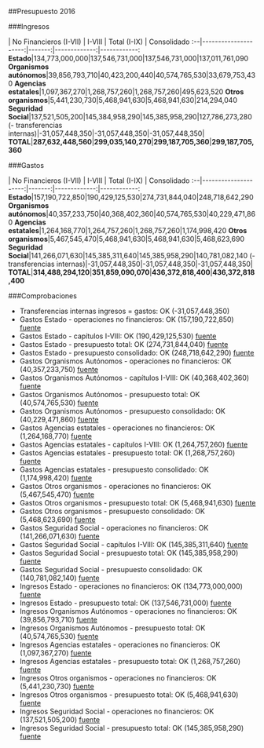 ##Presupuesto 2016

###Ingresos

 | No Financieros (I-VII) | I-VIII | Total (I-IX) | Consolidado
:--|---------------------:|-------:|-------------:|------------:
**Estado**|134,773,000,000|137,546,731,000|137,546,731,000|137,011,761,090
**Organismos autónomos**|39,856,793,710|40,423,200,440|40,574,765,530|33,679,753,430
**Agencias estatales**|1,097,367,270|1,268,757,260|1,268,757,260|495,623,520
**Otros organismos**|5,441,230,730|5,468,941,630|5,468,941,630|214,294,040
**Seguridad Social**|137,521,505,200|145,384,958,290|145,385,958,290|127,786,273,280
(- transferencias internas)|-31,057,448,350|-31,057,448,350|-31,057,448,350|
**TOTAL**|**287,632,448,560**|**299,035,140,270**|**299,187,705,360**|**299,187,705,360**

###Gastos

 | No Financieros (I-VII) | I-VIII | Total (I-IX) | Consolidado
:--|---------------------:|-------:|-------------:|------------:
**Estado**|157,190,722,850|190,429,125,530|274,731,844,040|248,718,642,290
**Organismos autónomos**|40,357,233,750|40,368,402,360|40,574,765,530|40,229,471,860
**Agencias estatales**|1,264,168,770|1,264,757,260|1,268,757,260|1,174,998,420
**Otros organismos**|5,467,545,470|5,468,941,630|5,468,941,630|5,468,623,690
**Seguridad Social**|141,266,071,630|145,385,311,640|145,385,958,290|140,781,082,140
(- transferencias internas)|-31,057,448,350|-31,057,448,350|-31,057,448,350|
**TOTAL**|**314,488,294,120**|**351,859,090,070**|**436,372,818,400**|**436,372,818,400**

###Comprobaciones

 * Transferencias internas ingresos = gastos: OK (-31,057,448,350)
 * Gastos Estado - operaciones no financieros: OK (157,190,722,850)   [fuente](http://www.sepg.pap.minhap.gob.es/Presup/PGE2016Proyecto/MaestroDocumentos/PGE-ROM/doc/HTM/N_16_A_R_6_2_801_1_3.HTM)
 * Gastos Estado - capítulos I-VIII: OK (190,429,125,530)   [fuente](http://www.sepg.pap.minhap.gob.es/Presup/PGE2016Proyecto/MaestroDocumentos/PGE-ROM/doc/HTM/N_16_A_R_6_2_801_1_3.HTM)
 * Gastos Estado - presupuesto total: OK (274,731,844,040)   [fuente](http://www.sepg.pap.minhap.gob.es/Presup/PGE2016Proyecto/MaestroDocumentos/PGE-ROM/doc/HTM/N_16_A_R_6_2_801_1_3.HTM)
 * Gastos Estado - presupuesto consolidado: OK (248,718,642,290)   [fuente](http://www.sepg.pap.minhap.gob.es/Presup/PGE2016Proyecto/MaestroDocumentos/PGE-ROM/doc/HTM/N_16_A_R_6_2_801_1_3.HTM)
 * Gastos Organismos Autónomos - operaciones no financieros: OK (40,357,233,750)   [fuente](http://www.sepg.pap.minhap.gob.es/Presup/PGE2016Proyecto/MaestroDocumentos/PGE-ROM/doc/HTM/N_16_A_R_6_2_802_1_3.HTM)
 * Gastos Organismos Autónomos - capítulos I-VIII: OK (40,368,402,360)   [fuente](http://www.sepg.pap.minhap.gob.es/Presup/PGE2016Proyecto/MaestroDocumentos/PGE-ROM/doc/HTM/N_16_A_R_6_2_802_1_3.HTM)
 * Gastos Organismos Autónomos - presupuesto total: OK (40,574,765,530)   [fuente](http://www.sepg.pap.minhap.gob.es/Presup/PGE2016Proyecto/MaestroDocumentos/PGE-ROM/doc/HTM/N_16_A_R_6_2_802_1_3.HTM)
 * Gastos Organismos Autónomos - presupuesto consolidado: OK (40,229,471,860)   [fuente](http://www.sepg.pap.minhap.gob.es/Presup/PGE2016Proyecto/MaestroDocumentos/PGE-ROM/doc/HTM/N_16_A_R_6_2_802_1_3.HTM)
 * Gastos Agencias estatales - operaciones no financieros: OK (1,264,168,770)   [fuente](http://www.sepg.pap.minhap.gob.es/Presup/PGE2016Proyecto/MaestroDocumentos/PGE-ROM/doc/HTM/N_16_A_R_6_2_803_1_3.HTM)
 * Gastos Agencias estatales - capítulos I-VIII: OK (1,264,757,260)   [fuente](http://www.sepg.pap.minhap.gob.es/Presup/PGE2016Proyecto/MaestroDocumentos/PGE-ROM/doc/HTM/N_16_A_R_6_2_803_1_3.HTM)
 * Gastos Agencias estatales - presupuesto total: OK (1,268,757,260)   [fuente](http://www.sepg.pap.minhap.gob.es/Presup/PGE2016Proyecto/MaestroDocumentos/PGE-ROM/doc/HTM/N_16_A_R_6_2_803_1_3.HTM)
 * Gastos Agencias estatales - presupuesto consolidado: OK (1,174,998,420)   [fuente](http://www.sepg.pap.minhap.gob.es/Presup/PGE2016Proyecto/MaestroDocumentos/PGE-ROM/doc/HTM/N_16_A_R_6_2_803_1_3.HTM)
 * Gastos Otros organismos - operaciones no financieros: OK (5,467,545,470)   [fuente](http://www.sepg.pap.minhap.gob.es/Presup/PGE2016Proyecto/MaestroDocumentos/PGE-ROM/doc/HTM/N_16_A_R_6_2_804_1_3.HTM)
 * Gastos Otros organismos - presupuesto total: OK (5,468,941,630)   [fuente](http://www.sepg.pap.minhap.gob.es/Presup/PGE2016Proyecto/MaestroDocumentos/PGE-ROM/doc/HTM/N_16_A_R_6_2_804_1_3.HTM)
 * Gastos Otros organismos - presupuesto consolidado: OK (5,468,623,690)   [fuente](http://www.sepg.pap.minhap.gob.es/Presup/PGE2016Proyecto/MaestroDocumentos/PGE-ROM/doc/HTM/N_16_A_R_6_2_804_1_3.HTM)
 * Gastos Seguridad Social - operaciones no financieros: OK (141,266,071,630)   [fuente](http://www.sepg.pap.minhap.gob.es/Presup/PGE2016Proyecto/MaestroDocumentos/PGE-ROM/doc/HTM/N_16_A_R_6_2_805_1_3.HTM)
 * Gastos Seguridad Social - capítulos I-VIII: OK (145,385,311,640)   [fuente](http://www.sepg.pap.minhap.gob.es/Presup/PGE2016Proyecto/MaestroDocumentos/PGE-ROM/doc/HTM/N_16_A_R_6_2_805_1_3.HTM)
 * Gastos Seguridad Social - presupuesto total: OK (145,385,958,290)   [fuente](http://www.sepg.pap.minhap.gob.es/Presup/PGE2016Proyecto/MaestroDocumentos/PGE-ROM/doc/HTM/N_16_A_R_6_2_805_1_3.HTM)
 * Gastos Seguridad Social - presupuesto consolidado: OK (140,781,082,140)   [fuente](http://www.sepg.pap.minhap.gob.es/Presup/PGE2016Proyecto/MaestroDocumentos/PGE-ROM/doc/HTM/N_16_A_R_6_2_805_1_3.HTM)
 * Ingresos Estado - operaciones no financieros: OK (134,773,000,000)   [fuente](http://www.sepg.pap.minhap.gob.es/Presup/PGE2016Proyecto/MaestroDocumentos/PGE-ROM/doc/HTM/N_16_A_R_6_1_101_1_5_1.HTM)
 * Ingresos Estado - presupuesto total: OK (137,546,731,000)   [fuente](http://www.sepg.pap.minhap.gob.es/Presup/PGE2016Proyecto/MaestroDocumentos/PGE-ROM/doc/HTM/N_16_A_R_6_1_101_1_5_1.HTM)
 * Ingresos Organismos Autónomos - operaciones no financieros: OK (39,856,793,710)   [fuente](http://www.sepg.pap.minhap.gob.es/Presup/PGE2016Proyecto/MaestroDocumentos/PGE-ROM/doc/HTM/N_16_A_R_6_1_102_1_4_1.HTM)
 * Ingresos Organismos Autónomos - presupuesto total: OK (40,574,765,530)   [fuente](http://www.sepg.pap.minhap.gob.es/Presup/PGE2016Proyecto/MaestroDocumentos/PGE-ROM/doc/HTM/N_16_A_R_6_1_102_1_4_1.HTM)
 * Ingresos Agencias estatales - operaciones no financieros: OK (1,097,367,270)   [fuente](http://www.sepg.pap.minhap.gob.es/Presup/PGE2016Proyecto/MaestroDocumentos/PGE-ROM/doc/HTM/N_16_A_R_6_1_103_1_4_1.HTM)
 * Ingresos Agencias estatales - presupuesto total: OK (1,268,757,260)   [fuente](http://www.sepg.pap.minhap.gob.es/Presup/PGE2016Proyecto/MaestroDocumentos/PGE-ROM/doc/HTM/N_16_A_R_6_1_103_1_4_1.HTM)
 * Ingresos Otros organismos - operaciones no financieros: OK (5,441,230,730)   [fuente](http://www.sepg.pap.minhap.gob.es/Presup/PGE2016Proyecto/MaestroDocumentos/PGE-ROM/doc/HTM/N_16_A_R_6_1_104_1_4_1.HTM)
 * Ingresos Otros organismos - presupuesto total: OK (5,468,941,630)   [fuente](http://www.sepg.pap.minhap.gob.es/Presup/PGE2016Proyecto/MaestroDocumentos/PGE-ROM/doc/HTM/N_16_A_R_6_1_104_1_4_1.HTM)
 * Ingresos Seguridad Social - operaciones no financieros: OK (137,521,505,200)   [fuente](http://www.sepg.pap.minhap.gob.es/Presup/PGE2016Proyecto/MaestroDocumentos/PGE-ROM/doc/HTM/N_16_A_R_6_1_105_1_5_1.HTM)
 * Ingresos Seguridad Social - presupuesto total: OK (145,385,958,290)   [fuente](http://www.sepg.pap.minhap.gob.es/Presup/PGE2016Proyecto/MaestroDocumentos/PGE-ROM/doc/HTM/N_16_A_R_6_1_105_1_5_1.HTM)
